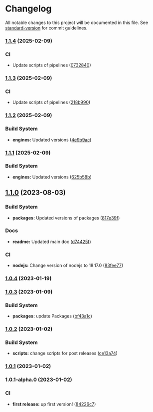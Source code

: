 # Changelog

All notable changes to this project will be documented in this file. See [standard-version](https://github.com/conventional-changelog/standard-version) for commit guidelines.

### [1.1.4](https://github.com/Lack-Zillions-Over/prop-string/compare/v1.1.3...v1.1.4) (2025-02-09)


### CI

* Update scripts of pipelines ([0732840](https://github.com/Lack-Zillions-Over/prop-string/commit/07328408986fd7f4c66f74d8b85217e55011a5ed))

### [1.1.3](https://github.com/Lack-Zillions-Over/prop-string/compare/v1.1.2...v1.1.3) (2025-02-09)


### CI

* Update scripts of pipelines ([218b990](https://github.com/Lack-Zillions-Over/prop-string/commit/218b99021c025f78f43e8f2ce8c85922f6e89110))

### [1.1.2](https://github.com/Lack-Zillions-Over/prop-string/compare/v1.1.1...v1.1.2) (2025-02-09)


### Build System

* **engines:** Updated versions ([4e9b9ac](https://github.com/Lack-Zillions-Over/prop-string/commit/4e9b9ac39935889699d9818f8d160f20abf951e8))

### [1.1.1](https://github.com/Lack-Zillions-Over/prop-string/compare/v1.1.0...v1.1.1) (2025-02-09)


### Build System

* **engines:** Updated versions ([625b58b](https://github.com/Lack-Zillions-Over/prop-string/commit/625b58be35d93852c8b959cc11eb2f06c6e173bd))

## [1.1.0](https://github.com/Lack-Zillions-Over/prop-string/compare/v1.0.4...v1.1.0) (2023-08-03)


### Build System

* **packages:** Updated versions of packages ([817e39f](https://github.com/Lack-Zillions-Over/prop-string/commit/817e39f1cf46108dfc0ebf59671c74a72d50228f))


### Docs

* **readme:** Updated main doc ([d74425f](https://github.com/Lack-Zillions-Over/prop-string/commit/d74425fa7ab6aeca2eb5ffbf62af0256761895d6))


### CI

* **nodejs:** Change version of nodejs to 18.17.0 ([83fee77](https://github.com/Lack-Zillions-Over/prop-string/commit/83fee772334ff3309e96bdc7cbaedb71ed7bcd99))

### [1.0.4](https://github.com/Lack-Zillions-Over/prop-string/compare/v1.0.3...v1.0.4) (2023-01-19)

### [1.0.3](https://github.com/Lack-Zillions-Over/prop-string/compare/v1.0.2...v1.0.3) (2023-01-09)


### Build System

* **packages:** update Packages ([bf43a1c](https://github.com/Lack-Zillions-Over/prop-string/commit/bf43a1ca10b7d9d40089b025d4dd944ed09f1044))

### [1.0.2](https://github.com/Lack-Zillions-Over/prop-string/compare/v1.0.1...v1.0.2) (2023-01-02)


### Build System

* **scripts:** change scripts for post releases ([ce13a74](https://github.com/Lack-Zillions-Over/prop-string/commit/ce13a74759710775f4f02a7282f026eb10050cbc))

### [1.0.1](https://github.com/Lack-Zillions-Over/prop-string/compare/v1.0.1-alpha.0...v1.0.1) (2023-01-02)

### 1.0.1-alpha.0 (2023-01-02)


### CI

* **first release:** up first version! ([84226c7](https://github.com/Lack-Zillions-Over/prop-string/commit/84226c795b311c19e3c184e9dd517b9d28376c33))

